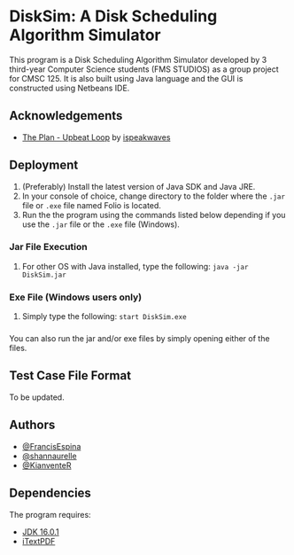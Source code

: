 # DiskSim: A Disk Scheduling Algorithm Simulator

This program is a Disk Scheduling Algorithm Simulator developed by 3 third-year Computer Science students (FMS STUDIOS) as a group project for CMSC 125. It is also built using Java language and the GUI is constructed using Netbeans IDE.

## Acknowledgements

 - [The Plan - Upbeat Loop](https://freesound.org/s/384947/) by [ispeakwaves](https://freesound.org/people/ispeakwaves/)


## Deployment

1. (Preferably) Install the latest version of Java SDK and Java JRE. 
2. In your console of choice, change directory to the folder where the `.jar` file or `.exe` file named Folio is located. 
3. Run the the program using the commands listed below depending if you use the `.jar` file or the `.exe` file (Windows).

### Jar File Execution
1. For other OS with Java installed, type the following: `java -jar DiskSim.jar`

### Exe File (Windows users only)
1. Simply type the following: `start DiskSim.exe`

###
You can also run the jar and/or exe files by simply opening either of the files.


## Test Case File Format

To be updated.

## Authors

- [@FrancisEspina](https://github.com/FrancisEspina)
- [@shannaurelle](https://github.com/shannaurelle)
- [@KianventeR](https://github.com/KianventeR)


## Dependencies

The program requires:

- [JDK 16.0.1](https://www.oracle.com/java/technologies/javase/jdk18-archive-downloads.html)
- [iTextPDF](https://github.com/itext/itextpdf/releases?after=5.5.13.2)
